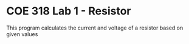 # COE 318 Lab 1 - Resistor

This program calculates the current and voltage of a resistor based on given values
